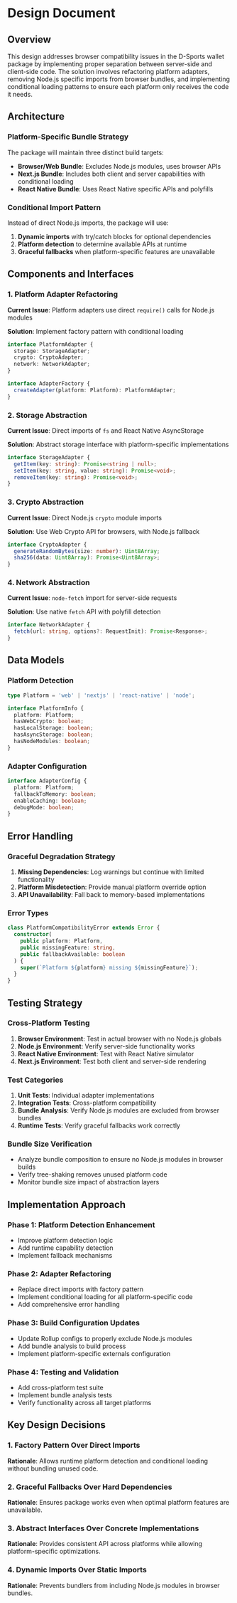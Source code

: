 # Design Document

## Overview

This design addresses browser compatibility issues in the D-Sports wallet package by implementing proper separation between server-side and client-side code. The solution involves refactoring platform adapters, removing Node.js specific imports from browser bundles, and implementing conditional loading patterns to ensure each platform only receives the code it needs.

## Architecture

### Platform-Specific Bundle Strategy

The package will maintain three distinct build targets:
- **Browser/Web Bundle**: Excludes Node.js modules, uses browser APIs
- **Next.js Bundle**: Includes both client and server capabilities with conditional loading
- **React Native Bundle**: Uses React Native specific APIs and polyfills

### Conditional Import Pattern

Instead of direct Node.js imports, the package will use:
1. **Dynamic imports** with try/catch blocks for optional dependencies
2. **Platform detection** to determine available APIs at runtime
3. **Graceful fallbacks** when platform-specific features are unavailable

## Components and Interfaces

### 1. Platform Adapter Refactoring

**Current Issue**: Platform adapters use direct `require()` calls for Node.js modules

**Solution**: Implement factory pattern with conditional loading

```typescript
interface PlatformAdapter {
  storage: StorageAdapter;
  crypto: CryptoAdapter;
  network: NetworkAdapter;
}

interface AdapterFactory {
  createAdapter(platform: Platform): PlatformAdapter;
}
```

### 2. Storage Abstraction

**Current Issue**: Direct imports of `fs` and React Native AsyncStorage

**Solution**: Abstract storage interface with platform-specific implementations

```typescript
interface StorageAdapter {
  getItem(key: string): Promise<string | null>;
  setItem(key: string, value: string): Promise<void>;
  removeItem(key: string): Promise<void>;
}
```

### 3. Crypto Abstraction

**Current Issue**: Direct Node.js `crypto` module imports

**Solution**: Use Web Crypto API for browsers, with Node.js fallback

```typescript
interface CryptoAdapter {
  generateRandomBytes(size: number): Uint8Array;
  sha256(data: Uint8Array): Promise<Uint8Array>;
}
```

### 4. Network Abstraction

**Current Issue**: `node-fetch` import for server-side requests

**Solution**: Use native `fetch` API with polyfill detection

```typescript
interface NetworkAdapter {
  fetch(url: string, options?: RequestInit): Promise<Response>;
}
```

## Data Models

### Platform Detection

```typescript
type Platform = 'web' | 'nextjs' | 'react-native' | 'node';

interface PlatformInfo {
  platform: Platform;
  hasWebCrypto: boolean;
  hasLocalStorage: boolean;
  hasAsyncStorage: boolean;
  hasNodeModules: boolean;
}
```

### Adapter Configuration

```typescript
interface AdapterConfig {
  platform: Platform;
  fallbackToMemory: boolean;
  enableCaching: boolean;
  debugMode: boolean;
}
```

## Error Handling

### Graceful Degradation Strategy

1. **Missing Dependencies**: Log warnings but continue with limited functionality
2. **Platform Misdetection**: Provide manual platform override option
3. **API Unavailability**: Fall back to memory-based implementations

### Error Types

```typescript
class PlatformCompatibilityError extends Error {
  constructor(
    public platform: Platform,
    public missingFeature: string,
    public fallbackAvailable: boolean
  ) {
    super(`Platform ${platform} missing ${missingFeature}`);
  }
}
```

## Testing Strategy

### Cross-Platform Testing

1. **Browser Environment**: Test in actual browser with no Node.js globals
2. **Node.js Environment**: Verify server-side functionality works
3. **React Native Environment**: Test with React Native simulator
4. **Next.js Environment**: Test both client and server-side rendering

### Test Categories

1. **Unit Tests**: Individual adapter implementations
2. **Integration Tests**: Cross-platform compatibility
3. **Bundle Analysis**: Verify Node.js modules are excluded from browser bundles
4. **Runtime Tests**: Verify graceful fallbacks work correctly

### Bundle Size Verification

- Analyze bundle composition to ensure no Node.js modules in browser builds
- Verify tree-shaking removes unused platform code
- Monitor bundle size impact of abstraction layers

## Implementation Approach

### Phase 1: Platform Detection Enhancement
- Improve platform detection logic
- Add runtime capability detection
- Implement fallback mechanisms

### Phase 2: Adapter Refactoring
- Replace direct imports with factory pattern
- Implement conditional loading for all platform-specific code
- Add comprehensive error handling

### Phase 3: Build Configuration Updates
- Update Rollup configs to properly exclude Node.js modules
- Add bundle analysis to build process
- Implement platform-specific externals configuration

### Phase 4: Testing and Validation
- Add cross-platform test suite
- Implement bundle analysis tests
- Verify functionality across all target platforms

## Key Design Decisions

### 1. Factory Pattern Over Direct Imports
**Rationale**: Allows runtime platform detection and conditional loading without bundling unused code.

### 2. Graceful Fallbacks Over Hard Dependencies
**Rationale**: Ensures package works even when optimal platform features are unavailable.

### 3. Abstract Interfaces Over Concrete Implementations
**Rationale**: Provides consistent API across platforms while allowing platform-specific optimizations.

### 4. Dynamic Imports Over Static Imports
**Rationale**: Prevents bundlers from including Node.js modules in browser bundles.